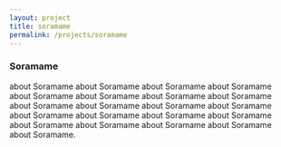 ```yaml
---
layout: project
title: soramame
permalink: /projects/soramame
---
```


### Soramame
about Soramame about Soramame about Soramame about Soramame about Soramame about Soramame about Soramame about Soramame about Soramame about Soramame about Soramame about Soramame about Soramame about Soramame about Soramame about Soramame about Soramame about Soramame about Soramame about Soramame about Soramame.